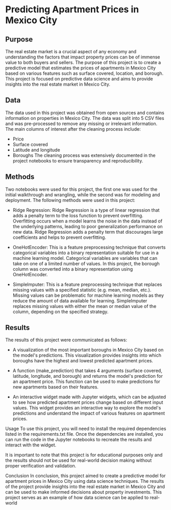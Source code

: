 # Predicting Apartment Prices in Mexico City

## Purpose
The real estate market is a crucial aspect of any economy and understanding the factors that impact property prices can be of immense value to both buyers and sellers. The purpose of this project is to create a predictive model that estimates the prices of apartments in Mexico City based on various features such as surface covered, location, and borough. This project is focused on predictive data science and aims to provide insights into the real estate market in Mexico City.

## Data
The data used in this project was obtained from open sources and contains information on properties in Mexico City. The data was split into 5 CSV files and was pre-processed to remove any missing or irrelevant information. The main columns of interest after the cleaning process include:

* Price
* Surface covered
* Latitude and longitude
* Boroughs
The cleaning process was extensively documented in the project notebooks to ensure transparency and reproducibility.

## Methods
Two notebooks were used for this project, the first one was used for the initial walkthrough and wrangling, while the second was for modeling and deployment.
The following methods were used in this project:

* Ridge Regression: Ridge Regression is a type of linear regression that adds a penalty term to the loss function to prevent overfitting. Overfitting occurs when a model learns the noise in the data instead of the underlying patterns, leading to poor generalization performance on new data. Ridge Regression adds a penalty term that discourages large coefficients and helps to prevent overfitting.

* OneHotEncoder: This is a feature preprocessing technique that converts categorical variables into a binary representation suitable for use in a machine learning model. Categorical variables are variables that can take on one of a limited number of values. In this project, the borough column was converted into a binary representation using OneHotEncoder.

* SimpleImputer: This is a feature preprocessing technique that replaces missing values with a specified statistic (e.g. mean, median, etc.). Missing values can be problematic for machine learning models as they reduce the amount of data available for learning. SimpleImputer replaces missing values with either the mean or median value of the column, depending on the specified strategy.


## Results
The results of this project were communicated as follows:

* A visualization of the most important boroughs in Mexico City based on the model's predictions. This visualization provides insights into which boroughs have the highest and lowest predicted apartment prices.

* A function (make_prediction) that takes 4 arguments (surface covered, latitude, longitude, and borough) and returns the model's prediction for an apartment price. This function can be used to make predictions for new apartments based on their features.

* An interactive widget made with Jupyter widgets, which can be adjusted to see how predicted apartment prices change based on different input values. This widget provides an interactive way to explore the model's predictions and understand the impact of various features on apartment prices.

Usage
To use this project, you will need to install the required dependencies listed in the requirements.txt file. Once the dependencies are installed, you can run the code in the Jupyter notebooks to recreate the results and interact with the widget.

It is important to note that this project is for educational purposes only and the results should not be used for real-world decision making without proper verification and validation.

Conclusion
In conclusion, this project aimed to create a predictive model for apartment prices in Mexico City using data science techniques. The results of the project provide insights into the real estate market in Mexico City and can be used to make informed decisions about property investments. This project serves as an example of how data science can be applied to real-world

